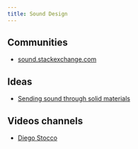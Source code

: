 ```yaml
---
title: Sound Design
---
```


## Communities

- [sound.stackexchange.com](http://sound.stackexchange.com/)

## Ideas

- [Sending sound through solid materials](http://www.muffwiggler.com/forum/viewtopic.php?t=53466&start=all&postdays=0&postorder=asc)

## Videos channels

- [Diego Stocco](https://www.youtube.com/user/DSSessionVideos/videos)
